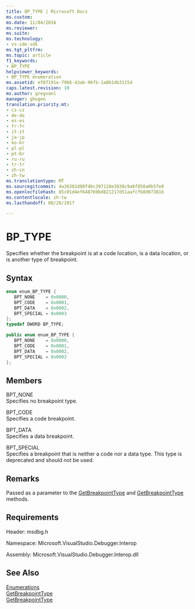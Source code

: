```yaml
---
title: BP_TYPE | Microsoft Docs
ms.custom: 
ms.date: 11/04/2016
ms.reviewer: 
ms.suite: 
ms.technology:
- vs-ide-sdk
ms.tgt_pltfrm: 
ms.topic: article
f1_keywords:
- BP_TYPE
helpviewer_keywords:
- BP_TYPE enumeration
ms.assetid: ef07191e-7966-43ab-96fb-1a0b1db3115d
caps.latest.revision: 10
ms.author: gregvanl
manager: ghogen
translation.priority.mt:
- cs-cz
- de-de
- es-es
- fr-fr
- it-it
- ja-jp
- ko-kr
- pl-pl
- pt-br
- ru-ru
- tr-tr
- zh-cn
- zh-tw
ms.translationtype: MT
ms.sourcegitcommit: 4a36302d80f4bc397128e3838c9abf858a0b5fe8
ms.openlocfilehash: 85c01d4ef648769bd821217d51aafcfb8d07381b
ms.contentlocale: zh-tw
ms.lasthandoff: 08/28/2017

---
```

# <a name="bptype"></a>BP_TYPE
Specifies whether the breakpoint is at a code location, is a data location, or is another type of breakpoint.  
  
## <a name="syntax"></a>Syntax  
  
```cpp  
enum enum_BP_TYPE {   
   BPT_NONE    = 0x0000,  
   BPT_CODE    = 0x0001,  
   BPT_DATA    = 0x0002,  
   BPT_SPECIAL = 0x0003  
};  
typedef DWORD BP_TYPE;  
```  
  
```csharp  
public enum enum_BP_TYPE {   
   BPT_NONE    = 0x0000,  
   BPT_CODE    = 0x0001,  
   BPT_DATA    = 0x0002,  
   BPT_SPECIAL = 0x0003  
};  
```  
  
## <a name="members"></a>Members  
 BPT_NONE  
 Specifies no breakpoint type.  
  
 BPT_CODE  
 Specifies a code breakpoint.  
  
 BPT_DATA  
 Specifies a data breakpoint.  
  
 BPT_SPECIAL  
 Specifies a breakpoint that is neither a code nor a data type. This type is deprecated and should not be used.  
  
## <a name="remarks"></a>Remarks  
 Passed as a parameter to the [GetBreakpointType](../../../extensibility/debugger/reference/idebugbreakpointresolution2-getbreakpointtype.md) and [GetBreakpointType](../../../extensibility/debugger/reference/idebugerrorbreakpointresolution2-getbreakpointtype.md) methods.  
  
## <a name="requirements"></a>Requirements  
 Header: msdbg.h  
  
 Namespace: Microsoft.VisualStudio.Debugger.Interop  
  
 Assembly: Microsoft.VisualStudio.Debugger.Interop.dll  
  
## <a name="see-also"></a>See Also  
 [Enumerations](../../../extensibility/debugger/reference/enumerations-visual-studio-debugging.md)   
 [GetBreakpointType](../../../extensibility/debugger/reference/idebugbreakpointresolution2-getbreakpointtype.md)   
 [GetBreakpointType](../../../extensibility/debugger/reference/idebugerrorbreakpointresolution2-getbreakpointtype.md)
